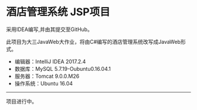 # 酒店管理系统 JSP项目

采用IDEA编写,并由其提交至GitHub。

此项目为大三JavaWeb大作业，将由C#编写的酒店管理系统改写成JavaWeb形式。

* 编辑器：IntelliJ IDEA 2017.2.4
* 数据库：MySQL 5.7.19-Oubuntu0.16.04.1
* 服务器：Tomcat 9.0.0.M26
* 操作系统：Ubuntu 16.04

---

项目进行中。